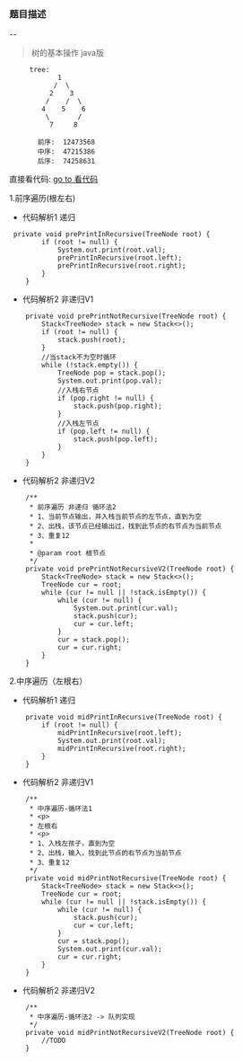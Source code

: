 ### 题目描述
--
> 树的基本操作 java版
>

         tree:
                1
               /  \
              2    3
             /    /  \
            4    5    6
             \       /
              7     8

           前序:  12473568
           中序:  47215386
           后序:  74258631
         

直接看代码:   [go to 看代码](OperateTree.java)

1.前序遍历(根左右)
 
* 代码解析1 递归

```
 private void prePrintInRecursive(TreeNode root) {
        if (root != null) {
            System.out.print(root.val);
            prePrintInRecursive(root.left);
            prePrintInRecursive(root.right);
        }
    }
```

* 代码解析2 非递归V1

```
    private void prePrintNotRecursive(TreeNode root) {
        Stack<TreeNode> stack = new Stack<>();
        if (root != null) {
            stack.push(root);
        }
        //当stack不为空时循环
        while (!stack.empty()) {
            TreeNode pop = stack.pop();
            System.out.print(pop.val);
            //入栈右节点
            if (pop.right != null) {
                stack.push(pop.right);
            }
            //入栈左节点
            if (pop.left != null) {
                stack.push(pop.left);
            }
        }
    }
```

* 代码解析2 非递归V2

```
    /**
     * 前序遍历 非递归 循环法2
     * 1、当前节点输出，并入栈当前节点的左节点，直到为空
     * 2、出栈，该节点已经输出过，找到此节点的右节点为当前节点
     * 3、重复12
     *
     * @param root 根节点
     */
    private void prePrintNotRecursiveV2(TreeNode root) {
        Stack<TreeNode> stack = new Stack<>();
        TreeNode cur = root;
        while (cur != null || !stack.isEmpty()) {
            while (cur != null) {
                System.out.print(cur.val);
                stack.push(cur);
                cur = cur.left;
            }
            cur = stack.pop();
            cur = cur.right;
        }
    }
```


2.中序遍历（左根右）
 
* 代码解析1 递归

```
    private void midPrintInRecursive(TreeNode root) {
        if (root != null) {
            midPrintInRecursive(root.left);
            System.out.print(root.val);
            midPrintInRecursive(root.right);
        }
    }
```

* 代码解析2 非递归V1

```
    /**
     * 中序遍历-循环法1
     * <p>
     * 左根右
     * <p>
     * 1、入栈左孩子，直到为空
     * 2、出栈，输入，找到此节点的右节点为当前节点
     * 3、重复12
     */
    private void midPrintNotRecursive(TreeNode root) {
        Stack<TreeNode> stack = new Stack<>();
        TreeNode cur = root;
        while (cur != null || !stack.isEmpty()) {
            while (cur != null) {
                stack.push(cur);
                cur = cur.left;
            }
            cur = stack.pop();
            System.out.print(cur.val);
            cur = cur.right;
        }
    }
```

* 代码解析2 非递归V2

```
    /**
     * 中序遍历-循环法2 -> 队列实现
     */
    private void midPrintNotRecursiveV2(TreeNode root) {
        //TODO
    }
```

